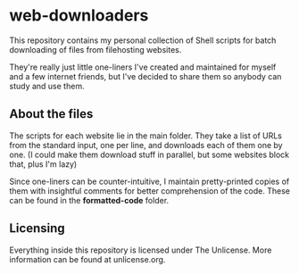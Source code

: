 # web-downloaders
This repository contains my personal collection of Shell scripts for batch downloading of files from filehosting websites.

They're really just little one-liners I've created and maintained for myself and a few internet friends, but I've decided to share them so anybody can study and use them.

## About the files
The scripts for each website lie in the main folder. They take a list of URLs from the standard input, one per line, and downloads each of them one by one. (I could make them download stuff in parallel, but some websites block that, plus I'm lazy)

Since one-liners can be counter-intuitive, I maintain pretty-printed copies of them with insightful comments for better comprehension of the code. These can be found in the **formatted-code** folder.

## Licensing
Everything inside this repository is licensed under The Unlicense. More information can be found at unlicense.org.
